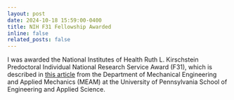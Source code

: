```yaml
---
layout: post
date: 2024-10-18 15:59:00-0400
title: NIH F31 Fellowship Awarded
inline: false
related_posts: false
---
```


I was awarded the National Institutes of Health Ruth L. Kirschstein Predoctoral Individual National Research Service Award (F31), which is described in <a href="https://blog.me.upenn.edu/breaking-barriers-in-stroke-rehabilitation-doctoral-student-erica-waters-awarded-f31-grant/">this article</a> from the Department of Mechanical Engineering and Applied Mechanics (MEAM) at the University of Pennsylvania School of Engineering and Applied Science.